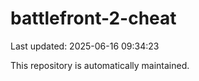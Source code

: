 # battlefront-2-cheat

Last updated: 2025-06-16 09:34:23

This repository is automatically maintained.
